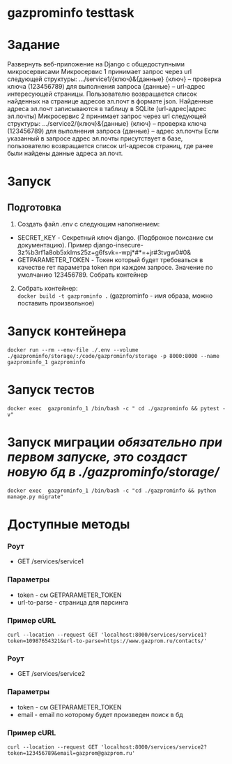 # gazprominfo testtask

# Задание
Развернуть веб-приложение на Django с общедоступными микросервисами
Микросервис 1 принимает запрос через url следующей структуры:
…/service1/{ключ}&{данные}
{ключ} – проверка ключа (123456789) для выполнения запроса
{данные} – url-адрес интересующей страницы.
Пользователю возвращается список найденных на странице адресов эл.почт в формате json.
Найденные адреса эл.почт записываются в таблицу в SQLite (url-адрес|адрес  эл.почты)
Микросервис 2 принимает запрос через url следующей структуры: …/service2/{ключ}&{данные}
{ключ} – проверка ключа (123456789) для выполнения запроса
{данные} – адрес эл.почты
Если указанный в запросе адрес эл.почты присутствует в базе, пользователю возвращается список url-адресов страниц, где ранее были найдены данные адреса эл.почт.

# Запуск
## Подготовка
1. Создать файл .env с следующим наполнением:
- SECRET_KEY - Секретный ключ django. (Подброное поисание см документацию). Пример django-insecure-3z%b3rf1a8ob5xklms25z+g6fsvk=-wpj*#*=+jr#3tvgw0#0&
- GETPARAMETER_TOKEN - Токен который будет требоваться в качестве гет параметра token при каждом запросе. Значение по умолчанию 123456789.
Собрать контейнер
2. Собрать контейнер:  
`docker build -t gazprominfo .` (gazprominfo - имя образа, можно поставить произвольное)
# Запуск контейнера
`docker run --rm --env-file ./.env --volume ./gazprominfo/storage/:/code/gazprominfo/storage -p 8000:8000 --name gazprominfo_1 gazprominfo`
# Запуск тестов
`docker exec  gazprominfo_1 /bin/bash -c " cd ./gazprominfo && pytest -v"`
# Запуск миграции ***обязательно при первом запуске, это создаст новую бд в ./gazprominfo/storage/***
`docker exec  gazprominfo_1 /bin/bash -c "cd ./gazprominfo && python manage.py migrate"`

# Доступные методы
### Роут
- GET /services/service1
### Параметры
- token - см GETPARAMETER_TOKEN
- url-to-parse - страница для парсинга
### Пример cURL
`curl --location --request GET 'localhost:8000/services/service1?token=10987654321&url-to-parse=https://www.gazprom.ru/contacts/'`

### Роут
- GET /services/service2
### Параметры
- token - см GETPARAMETER_TOKEN
- email - email по которому будет произведен поиск в бд
### Пример cURL
`curl --location --request GET 'localhost:8000/services/service2?token=123456789&email=gazprom@gazprom.ru'`
